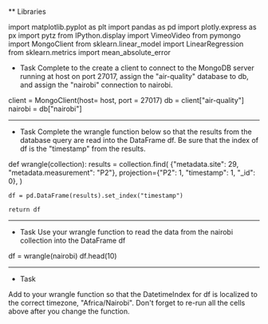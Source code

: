 ** Libraries

import matplotlib.pyplot as plt
import pandas as pd
import plotly.express as px
import pytz
from IPython.display import VimeoVideo
from pymongo import MongoClient
from sklearn.linear_model import LinearRegression
from sklearn.metrics import mean_absolute_error


- Task
Complete to the create a client to connect to the MongoDB server running at host on port 27017, assign the "air-quality" database to db,
and assign the "nairobi" connection to nairobi.

client = MongoClient(host= host, port = 27017)
db = client["air-quality"]
nairobi = db["nairobi"]


------------------------------------------------------------------------------------------------------

- Task
Complete the wrangle function below so that the results from the database query are read into the DataFrame df. 
Be sure that the index of df is the "timestamp" from the results.

def wrangle(collection):
    results = collection.find(
        {"metadata.site": 29, "metadata.measurement": "P2"},
        projection={"P2": 1, "timestamp": 1, "_id": 0},
    )

    df = pd.DataFrame(results).set_index("timestamp")
    
    return df


------------------------------------------------------------------------------------------------------


- Task
Use your wrangle function to read the data from the nairobi collection into the DataFrame df

df = wrangle(nairobi)
df.head(10)

------------------------------------------------------------------------------------------------------

- Task

Add to your wrangle function so that the DatetimeIndex for df is localized to the correct timezone, "Africa/Nairobi". 
Don't forget to re-run all the cells above after you change the function.




 
